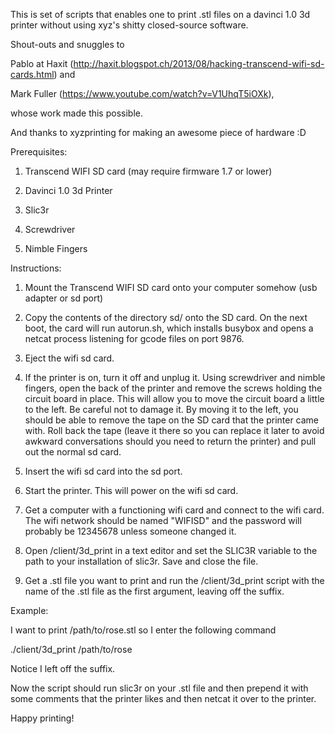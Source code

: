 

This is set of scripts that enables one to print .stl files on a davinci 1.0 3d printer without using xyz's shitty closed-source software. 

Shout-outs and snuggles to 

Pablo at Haxit (http://haxit.blogspot.ch/2013/08/hacking-transcend-wifi-sd-cards.html) and 

Mark Fuller (https://www.youtube.com/watch?v=V1UhqT5iOXk), 

whose work made this possible. 

And thanks to xyzprinting for making an awesome piece of hardware :D



Prerequisites:

1) Transcend WIFI SD card (may require firmware 1.7 or lower)

2) Davinci 1.0 3d Printer

3) Slic3r

4) Screwdriver

5) Nimble Fingers



Instructions:

1) Mount the Transcend WIFI SD card onto your computer somehow (usb adapter or sd port)

2) Copy the contents of the directory sd/ onto the SD card. On the next boot, the card will run autorun.sh, which installs busybox and opens a netcat process listening for gcode files on port 9876.

3) Eject the wifi sd card.

4) If the printer is on, turn it off and unplug it. Using screwdriver and nimble fingers, open the back of the printer and remove the screws holding the circuit board in place. This will allow you to move the circuit board a little to the left. Be careful not to damage it. By moving it to the left, you should be able to remove the tape on the SD card that the printer came with. Roll back the tape (leave it there so you can replace it later to avoid awkward conversations should you need to return the printer) and pull out the normal sd card. 

5) Insert the wifi sd card into the sd port.

6) Start the printer. This will power on the wifi sd card.

7) Get a computer with a functioning wifi card and connect to the wifi card. The wifi network should be named "WIFISD" and the password will probably be 12345678 unless someone changed it.

8) Open /client/3d_print in a text editor and set the SLIC3R variable to the path to your installation of slic3r. Save and close the file.

9) Get a .stl file you want to print and run the /client/3d_print script with the name of the .stl file as the first argument, leaving off the suffix. 



Example:

I want to print /path/to/rose.stl so I enter the following command

./client/3d_print /path/to/rose

Notice I left off the suffix. 

Now the script should run slic3r on your .stl file and then prepend it with some comments that the printer likes and then netcat it over to the printer.

Happy printing!
  
  